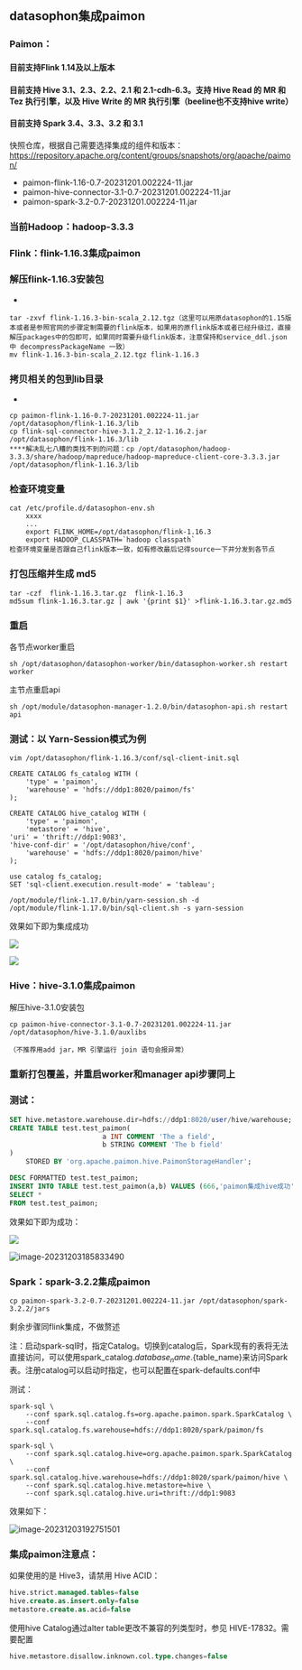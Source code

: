 ## datasophon集成paimon

### Paimon：

#### 目前支持Flink  1.14及以上版本

#### 目前支持 Hive 3.1、2.3、2.2、2.1 和 2.1-cdh-6.3。支持 Hive Read 的 MR 和 Tez 执行引擎，以及 Hive Write 的 MR 执行引擎（beeline也不支持hive write）

#### 目前支持 Spark 3.4、3.3、3.2 和 3.1

快照仓库，根据自己需要选择集成的组件和版本：https://repository.apache.org/content/groups/snapshots/org/apache/paimon/

- paimon-flink-1.16-0.7-20231201.002224-11.jar
- paimon-hive-connector-3.1-0.7-20231201.002224-11.jar
- paimon-spark-3.2-0.7-20231201.002224-11.jar

### 当前Hadoop：hadoop-3.3.3

### Flink：flink-1.16.3集成paimon

### 解压flink-1.16.3安装包

- 

```shell
tar -zxvf flink-1.16.3-bin-scala_2.12.tgz（这里可以用原datasophon的1.15版本或者是参照官网的步骤定制需要的flink版本，如果用的原flink版本或者已经升级过，直接解压packages中的包即可，如果同时需要升级flink版本，注意保持和service_ddl.json中 decompressPackageName 一致）
mv flink-1.16.3-bin-scala_2.12.tgz flink-1.16.3
```

### 拷贝相关的包到lib目录

- 

```shell
cp paimon-flink-1.16-0.7-20231201.002224-11.jar  /opt/datasophon/flink-1.16.3/lib
cp flink-sql-connector-hive-3.1.2_2.12-1.16.2.jar  /opt/datasophon/flink-1.16.3/lib
****解决乱七八糟的类找不到的问题：cp /opt/datasophon/hadoop-3.3.3/share/hadoop/mapreduce/hadoop-mapreduce-client-core-3.3.3.jar /opt/datasophon/flink-1.16.3/lib
```

### 检查环境变量

```shell
cat /etc/profile.d/datasophon-env.sh
	xxxx
	...
	export FLINK_HOME=/opt/datasophon/flink-1.16.3
	export HADOOP_CLASSPATH=`hadoop classpath`
检查环境变量是否跟自己flink版本一致，如有修改最后记得source一下并分发到各节点

```

### 打包压缩并生成 md5

```shell
tar -czf  flink-1.16.3.tar.gz  flink-1.16.3
md5sum flink-1.16.3.tar.gz | awk '{print $1}' >flink-1.16.3.tar.gz.md5
```

### 重启

各节点worker重启

```shell
sh /opt/datasophon/datasophon-worker/bin/datasophon-worker.sh restart worker
```

主节点重启api

```shell
sh /opt/module/datasophon-manager-1.2.0/bin/datasophon-api.sh restart api
```

### 测试：以 Yarn-Session模式为例

```shell
vim /opt/datasophon/flink-1.16.3/conf/sql-client-init.sql
```

```shell
CREATE CATALOG fs_catalog WITH (
    'type' = 'paimon',
    'warehouse' = 'hdfs://ddp1:8020/paimon/fs'
);

CREATE CATALOG hive_catalog WITH (
    'type' = 'paimon',
    'metastore' = 'hive',
'uri' = 'thrift://ddp1:9083',
'hive-conf-dir' = '/opt/datasophon/hive/conf',
    'warehouse' = 'hdfs://ddp1:8020/paimon/hive'
);

use catalog fs_catalog;
SET 'sql-client.execution.result-mode' = 'tableau';
```

```shell
/opt/module/flink-1.17.0/bin/yarn-session.sh -d
/opt/module/flink-1.17.0/bin/sql-client.sh -s yarn-session
```

效果如下即为集成成功

![](C:\Users\Hasee\Desktop\paimon-flink.png)

![](C:\Users\Hasee\Desktop\paimon-catalogs.png)

### Hive：hive-3.1.0集成paimon

解压hive-3.1.0安装包

```shell
cp paimon-hive-connector-3.1-0.7-20231201.002224-11.jar /opt/datasophon/hive-3.1.0/auxlibs

（不推荐用add jar，MR 引擎运行 join 语句会报异常）
```

### 重新打包覆盖，并重启worker和manager api步骤同上

### 测试：

```sql
SET hive.metastore.warehouse.dir=hdfs://ddp1:8020/user/hive/warehouse;
CREATE TABLE test.test_paimon(
                       a INT COMMENT 'The a field',
                       b STRING COMMENT 'The b field'
)
    STORED BY 'org.apache.paimon.hive.PaimonStorageHandler';

DESC FORMATTED test.test_paimon;
INSERT INTO TABLE test.test_paimon(a,b) VALUES (666,'paimon集成hive成功');
SELECT *
FROM test.test_paimon;
```

效果如下即为成功：

![](C:\Users\Hasee\Desktop\paimon-hive.png)

![image-20231203185833490](C:\Users\Hasee\AppData\Roaming\Typora\typora-user-images\image-20231203185833490.png)

### Spark：spark-3.2.2集成paimon

```shell
cp paimon-spark-3.2-0.7-20231201.002224-11.jar /opt/datasophon/spark-3.2.2/jars 
```

剩余步骤同flink集成，不做赘述

注：启动spark-sql时，指定Catalog。切换到catalog后，Spark现有的表将无法直接访问，可以使用spark_catalog.${database_name}.${table_name}来访问Spark表。注册catalog可以启动时指定，也可以配置在spark-defaults.conf中

测试：

```shell
spark-sql \
    --conf spark.sql.catalog.fs=org.apache.paimon.spark.SparkCatalog \
    --conf spark.sql.catalog.fs.warehouse=hdfs://ddp1:8020/spark/paimon/fs
```

```shell
spark-sql \
    --conf spark.sql.catalog.hive=org.apache.paimon.spark.SparkCatalog \
    --conf spark.sql.catalog.hive.warehouse=hdfs://ddp1:8020/spark/paimon/hive \
    --conf spark.sql.catalog.hive.metastore=hive \
    --conf spark.sql.catalog.hive.uri=thrift://ddp1:9083
```

效果如下：

![image-20231203192751501](C:\Users\Hasee\AppData\Roaming\Typora\typora-user-images\image-20231203192751501.png)

### 集成paimon注意点：

如果使用的是 Hive3，请禁用 Hive ACID：

```sql
hive.strict.managed.tables=false
hive.create.as.insert.only=false
metastore.create.as.acid=false
```

使用hive Catalog通过alter table更改不兼容的列类型时，参见 HIVE-17832。需要配置

```sql
hive.metastore.disallow.inknown.col.type.changes=false
```

